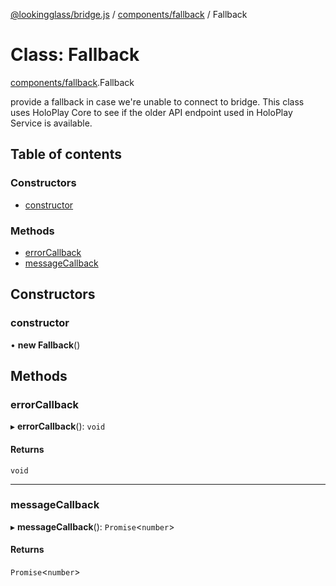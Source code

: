 [@lookingglass/bridge.js](../README.md) / [components/fallback](../modules/components_fallback.md) / Fallback

# Class: Fallback

[components/fallback](../modules/components_fallback.md).Fallback

provide a fallback in case we're unable to connect to bridge.
This class uses HoloPlay Core to see if the older API endpoint used in HoloPlay Service is available.

## Table of contents

### Constructors

- [constructor](components_fallback.Fallback.md#constructor)

### Methods

- [errorCallback](components_fallback.Fallback.md#errorcallback)
- [messageCallback](components_fallback.Fallback.md#messagecallback)

## Constructors

### constructor

• **new Fallback**()

## Methods

### errorCallback

▸ **errorCallback**(): `void`

#### Returns

`void`

___

### messageCallback

▸ **messageCallback**(): `Promise`<`number`\>

#### Returns

`Promise`<`number`\>
